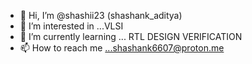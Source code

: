 - 👋 Hi, I’m @shashii23 (shashank_aditya)
- 👀 I’m interested in ...VLSI
- 🌱 I’m currently learning ... RTL DESIGN VERIFICATION
- 📫 How to reach me ...shashank6607@proton.me

<!---
shashii23/shashii23 is a ✨ special ✨ repository because its `README.md` (this file) appears on your GitHub profile.
You can click the Preview link to take a look at your changes.
--->
